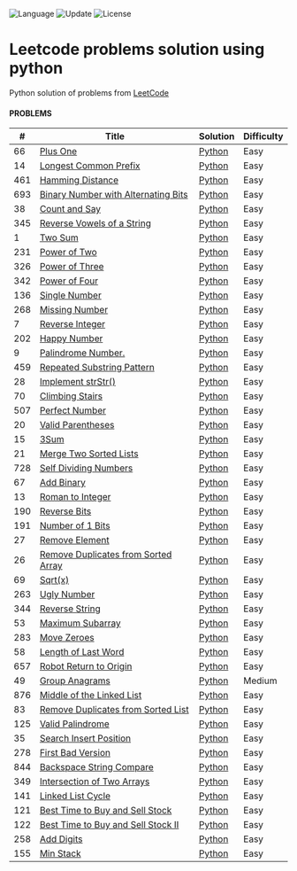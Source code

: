 ![Language](https://img.shields.io/badge/Language-Python-orange.svg?logo=Python&logoColor=yellow) ![Update](https://img.shields.io/badge/Update-Daily-orange) ![License](https://img.shields.io/badge/License-MIT-green.svg) 


# Leetcode problems solution using python
Python solution of problems from [LeetCode](https://leetcode.com/)

#### PROBLEMS

| # | Title | Solution | Difficulty |
|---| ----- | -------- | ---------- |
|66|[Plus One](https://leetcode.com/problems/plus-one/)|[Python](./66.py)|Easy|
|14|[Longest Common Prefix](https://leetcode.com/problems/longest-common-prefix/)|[Python](./14.py)|Easy|
|461|[Hamming Distance](https://leetcode.com/problems/hamming-distance/)|[Python](./461.py)|Easy|
|693|[Binary Number with Alternating Bits](https://leetcode.com/problems/binary-number-with-alternating-bits/)|[Python](./693.py)|Easy|
|38|[Count and Say](https://leetcode.com/problems/count-and-say/)|[Python](./38.py)|Easy|
|345|[Reverse Vowels of a String](https://leetcode.com/problems/reverse-vowels-of-a-string/)|[Python](./345.py)|Easy|
|1|[Two Sum](https://leetcode.com/problems/two-sum/)|[Python](./1.py)|Easy|
|231|[Power of Two](https://leetcode.com/problems/power-of-two/)|[Python](./231.py)|Easy|
|326|[Power of Three](https://leetcode.com/problems/power-of-three/)|[Python](./326.py)|Easy|
|342|[Power of Four](https://leetcode.com/problems/power-of-four/)|[Python](./342.py)|Easy|
|136|[Single Number](https://leetcode.com/problems/single-number/)|[Python](./136.py)|Easy|
|268|[Missing Number](https://leetcode.com/problems/missing-number/)|[Python](./268.py)|Easy|
|7|[Reverse Integer](https://leetcode.com/problems/reverse-integer/)|[Python](./7.py)|Easy|
|202|[Happy Number](https://leetcode.com/problems/happy-number/)|[Python](./202.py)|Easy|
|9|[Palindrome Number.](https://leetcode.com/problems/palindrome-number/)|[Python](./9.py)|Easy|
|459|[Repeated Substring Pattern](https://leetcode.com/problems/repeated-substring-pattern/)|[Python](./459.py)|Easy|
|28|[Implement strStr()](https://leetcode.com/problems/implement-strstr/)|[Python](./28.py)|Easy|
|70|[Climbing Stairs](https://leetcode.com/problems/climbing-stairs/)|[Python](./70.py)|Easy|
|507|[Perfect Number](https://leetcode.com/problems/perfect-number/)|[Python](./507.py)|Easy|
|20|[Valid Parentheses](https://leetcode.com/problems/valid-parentheses/)|[Python](./20.py)|Easy|
|15|[3Sum](https://leetcode.com/problems/3sum/)|[Python](./15.py)|Easy|
|21|[Merge Two Sorted Lists](https://leetcode.com/problems/merge-two-sorted-lists/)|[Python](./21.py)|Easy|
|728|[Self Dividing Numbers](https://leetcode.com/problems/self-dividing-numbers/)|[Python](./728.py)|Easy|
|67|[Add Binary](https://leetcode.com/problems/add-binary/)|[Python](./67.py)|Easy|
|13|[Roman to Integer](https://leetcode.com/problems/roman-to-integer/)|[Python](./13.py)|Easy|
|190|[Reverse Bits](https://leetcode.com/problems/reverse-bits/)|[Python](./190.py)|Easy|
|191|[Number of 1 Bits](https://leetcode.com/problems/number-of-1-bits/)|[Python](./191.py)|Easy|
|27|[Remove Element](https://leetcode.com/problems/remove-element/)|[Python](./27.py)|Easy|
|26|[Remove Duplicates from Sorted Array](https://leetcode.com/problems/remove-duplicates-from-sorted-array/)|[Python](./26.py)|Easy|
|69|[Sqrt(x)](https://leetcode.com/problems/sqrtx/)|[Python](./69.py)|Easy|
|263|[Ugly Number](https://leetcode.com/problems/ugly-number/)|[Python](./263.py)|Easy|
|344|[Reverse String](https://leetcode.com/problems/reverse-string/)|[Python](./344.py)|Easy|
|53|[Maximum Subarray](https://leetcode.com/problems/maximum-subarray/)|[Python](./53.py)|Easy|
|283|[Move Zeroes](https://leetcode.com/problems/move-zeroes/)|[Python](./283.py)|Easy|
|58|[Length of Last Word](https://leetcode.com/problems/length-of-last-word/)|[Python](./58.py)|Easy|
|657|[Robot Return to Origin](https://leetcode.com/problems/robot-return-to-origin/)|[Python](./657.py)|Easy|
|49|[Group Anagrams](https://leetcode.com/problems/group-anagrams/)|[Python](./49.py)|Medium|
|876|[Middle of the Linked List](https://leetcode.com/problems/middle-of-the-linked-list/)|[Python](./876.py)|Easy|
|83|[Remove Duplicates from Sorted List](https://leetcode.com/problems/remove-duplicates-from-sorted-list/)|[Python](./83.py)|Easy|
|125|[Valid Palindrome](https://leetcode.com/problems/valid-palindrome/)|[Python](./125.py)|Easy|
|35|[Search Insert Position](https://leetcode.com/problems/search-insert-position/)|[Python](./35.py)|Easy|
|278|[First Bad Version](https://leetcode.com/problems/first-bad-version/)|[Python](./278.py)|Easy|
|844|[Backspace String Compare](https://leetcode.com/problems/backspace-string-compare/)|[Python](./844.py)|Easy|
|349|[Intersection of Two Arrays](https://leetcode.com/problems/intersection-of-two-arrays/)|[Python](./349.py)|Easy|
|141|[Linked List Cycle](https://leetcode.com/problems/linked-list-cycle/)|[Python](./141.py)|Easy|
|121|[ Best Time to Buy and Sell Stock](https://leetcode.com/problems/best-time-to-buy-and-sell-stock/)|[Python](./121.py)|Easy|
|122|[ Best Time to Buy and Sell Stock II](https://leetcode.com/problems/best-time-to-buy-and-sell-stock-ii/)|[Python](./122.py)|Easy|
|258|[Add Digits](https://leetcode.com/problems/add-digits/)|[Python](./258.py)|Easy|
|155|[Min Stack](https://leetcode.com/problems/min-stack/)|[Python](./155.py)|Easy|
 
